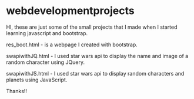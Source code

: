 # webdevelopmentprojects

HI, these are just some of the small projects that I made when I started learning javascript and bootstrap.

res_boot.html - is a webpage I created with bootstrap.

swapiwithJQ.html - I used star wars api to display the name and image of a random character using JQuery.

swapiwithJS.html - I used star wars api to display random characters and planets using JavaScript.



Thanks!!
